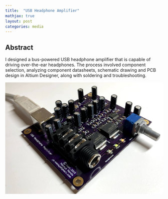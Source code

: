 ```yaml
---
title:  "USB Headphone Amplifier"
mathjax: true
layout: post
categories: media
---
```


## Abstract

I designed a bus-powered USB headphone amplifier that is capable of driving over-the-ear headphones. The process involved component selection, analyzing component datasheets, schematic drawing and PCB design in Altium Designer, along with soldering and troubleshooting.  



![USB Headphone Amp](/assets/images/IMG_4614.jpg)

